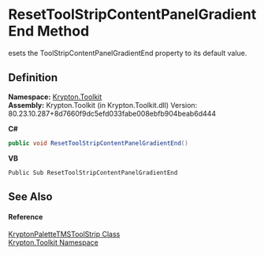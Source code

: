 # ResetToolStripContentPanelGradientEnd Method


esets the ToolStripContentPanelGradientEnd property to its default value.



## Definition
**Namespace:** <a href="79d2eac2-21f4-54ff-7552-b20c33c30600.md">Krypton.Toolkit</a>  
**Assembly:** Krypton.Toolkit (in Krypton.Toolkit.dll) Version: 80.23.10.287+8d7660f9dc5efd033fabe008ebfb904beab6d444

**C#**
``` C#
public void ResetToolStripContentPanelGradientEnd()
```
**VB**
``` VB
Public Sub ResetToolStripContentPanelGradientEnd
```



## See Also


#### Reference
<a href="87f376e6-4494-e434-4e36-2d0bb85fa2eb.md">KryptonPaletteTMSToolStrip Class</a>  
<a href="79d2eac2-21f4-54ff-7552-b20c33c30600.md">Krypton.Toolkit Namespace</a>  
